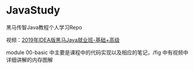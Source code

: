# JavaStudy
黑马传智Java教程个人学习Repo

视频：[2019年IDEA版黑马Java就业班-基础+高级](https://www.bilibili.com/video/BV1T7411m7Ta?p=180)

module 00-basic 中主要是课程中的代码实现以及相应的笔记，/fig 中有视频中详细讲解的内存图解

 